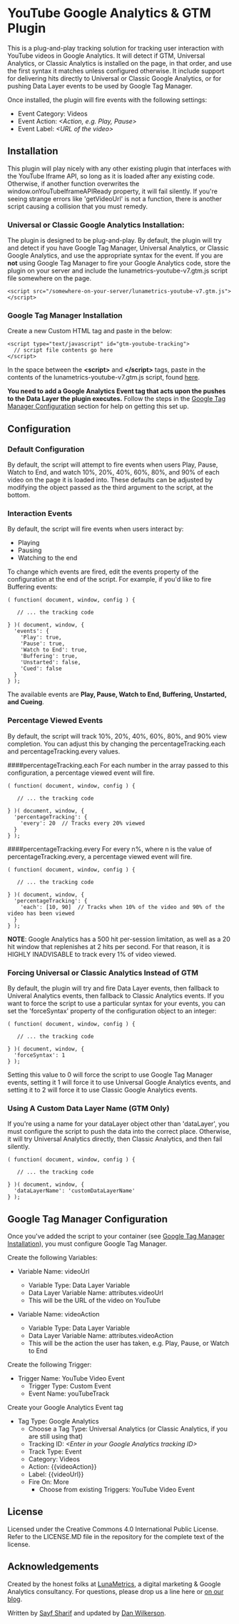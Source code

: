 # YouTube Google Analytics & GTM Plugin

This is a plug-and-play tracking solution for tracking user interaction with YouTube videos in Google Analytics. It will detect if GTM, Universal Analytics, or Classic Analytics is installed on the page, in that order, and use the first syntax it matches unless configured otherwise. It include support for delivering hits directly to Universal or Classic Google Analytics, or for pushing Data Layer events to be used by Google Tag Manager.

Once installed, the plugin will fire events with the following settings:
- Event Category: Videos
- Event Action: *&lt;Action, e.g. Play, Pause&gt;*
- Event Label: *&lt;URL of the video&gt;*

## Installation

This plugin will play nicely with any other existing plugin that interfaces with the YouTube Iframe API, so long as it is loaded after any existing code. Otherwise, if another function overwrites the window.onYouTubeIframeAPIReady property, it will fail silently. If you're seeing strange errors like 'getVideoUrl' is not a function, there is another script causing a collision that you must remedy.

### Universal or Classic Google Analytics Installation:

The plugin is designed to be plug-and-play. By default, the plugin will try and detect if you have Google Tag Manager, Universal Analytics, or Classic Google Analytics, and use the appropriate syntax for the event. If you are **not** using Google Tag Manager to fire your Google Analytics code, store the plugin on your server and include the lunametrics-youtube-v7.gtm.js script file somewhere on the page.

    <script src="/somewhere-on-your-server/lunametrics-youtube-v7.gtm.js"></script>

### Google Tag Manager Installation
Create a new Custom HTML tag and paste in the below:

    <script type="text/javascript" id="gtm-youtube-tracking">
      // script file contents go here
    </script>

In the space between the **&lt;script&gt;** and **&lt;/script&gt;** tags, paste in the contents of the lunametrics-youtube-v7.gtm.js script, found [here](https://raw.githubusercontent.com/lunametrics/youtube-google-analytics/master/lunametrics-youtube-v7.gtm.js).

**You need to add a Google Analytics Event tag that acts upon the pushes to the Data Layer the plugin executes.** Follow the steps in the [Google Tag Manager Configuration](#google-tag-manager-configuration) section for help on getting this set up.

## Configuration

### Default Configuration
By default, the script will attempt to fire events when users Play, Pause, Watch to End, and watch 10%, 20%, 40%, 60%, 80%, and 90% of each video on the page it is loaded into. These defaults can be adjusted by modifying the object passed as the third argument to the script, at the bottom.

### Interaction Events
By default, the script will fire events when users interact by:
- Playing
- Pausing
- Watching to the end

To change which events are fired, edit the events property of the configuration at the end of the script. For example, if you'd like to fire Buffering events:

    ( function( document, window, config ) {
    
       // ... the tracking code

    } )( document, window, {
      'events': {
        'Play': true,
        'Pause': true,
        'Watch to End': true,
        'Buffering': true,
        'Unstarted': false,
        'Cued': false
      }
    } );

The available events are **Play, Pause, Watch to End, Buffering, Unstarted, and Cueing**.

### Percentage Viewed Events

By default, the script will track 10%, 20%, 40%, 60%, 80%, and 90% view completion. You can adjust this by changing the percentageTracking.each and percentageTracking.every values.

####percentageTracking.each
For each number in the array passed to this configuration, a percentage viewed event will fire.

    ( function( document, window, config ) {
    
       // ... the tracking code

    } )( document, window, {
      'percentageTracking': {
        'every': 20  // Tracks every 20% viewed
      }
    } );

####percentageTracking.every
For every n%, where n is the value of percentageTracking.every, a percentage viewed event will fire.

    ( function( document, window, config ) {
    
       // ... the tracking code

    } )( document, window, {
      'percentageTracking': {
        'each': [10, 90]  // Tracks when 10% of the video and 90% of the video has been viewed
      }
    } );

**NOTE**: Google Analytics has a 500 hit per-session limitation, as well as a 20 hit window that replenishes at 2 hits per second. For that reason, it is HIGHLY INADVISABLE to track every 1% of video viewed.

### Forcing Universal or Classic Analytics Instead of GTM

By default, the plugin will try and fire Data Layer events, then fallback to Univeral Analytics events, then fallback to Classic Analytics events. If you want to force the script to use a particular syntax for your events, you can set the 'forceSyntax' property of the configuration object to an integer:
    
    ( function( document, window, config ) {
    
       // ... the tracking code

    } )( document, window, {
      'forceSyntax': 1
    } );

Setting this value to 0 will force the script to use Google Tag Manager events, setting it 1 will force it to use Universal Google Analytics events, and setting it to 2 will force it to use Classic Google Analytics events.

### Using A Custom Data Layer Name (GTM Only)
If you're using a name for your dataLayer object other than 'dataLayer', you must configure the script to push the data into the correct place. Otherwise, it will try Universal Analytics directly, then Classic Analytics, and then fail silently.

    ( function( document, window, config ) {
    
       // ... the tracking code

    } )( document, window, {
      'dataLayerName': 'customDataLayerName'
    } );

## Google Tag Manager Configuration

Once you've added the script to your container (see [Google Tag Manager Installation](#google-tag-manager-installation)), you must configure Google Tag Manager.

Create the following Variables:

* Variable Name: videoUrl
    - Variable Type: Data Layer Variable
    - Data Layer Variable Name: attributes.videoUrl
    - This will be the URL of the video on YouTube

* Variable Name: videoAction
    - Variable Type: Data Layer Variable
    - Data Layer Variable Name: attributes.videoAction
    - This will be the action the user has taken, e.g. Play, Pause, or Watch to End

Create the following Trigger:

* Trigger Name: YouTube Video Event
    - Trigger Type: Custom Event
    - Event Name: youTubeTrack

Create your Google Analytics Event tag

* Tag Type: Google Analytics
    - Choose a Tag Type: Universal Analytics (or Classic Analytics, if you are still using that)
    - Tracking ID: *&lt;Enter in your Google Analytics tracking ID&gt;*
    - Track Type: Event
    - Category: Videos
    - Action: {{videoAction}}
    - Label: {{videoUrl}}
    - Fire On: More
        - Choose from existing Triggers: YouTube Video Event

## License

Licensed under the Creative Commons 4.0 International Public License. Refer to the LICENSE.MD file in the repository for the complete text of the license.

## Acknowledgements

Created by the honest folks at [LunaMetrics](http://www.lunametrics.com/), a digital marketing & Google Analytics consultancy. For questions, please drop us a line here or [on our blog](http://www.lunametrics.com/blog/2015/05/11/updated-youtube-tracking-google-analytics-gtm/).

Written by [Sayf Sharif](https://twitter.com/sayfsharif) and updated by [Dan Wilkerson](https://twitter.com/notdanwilkerson).
